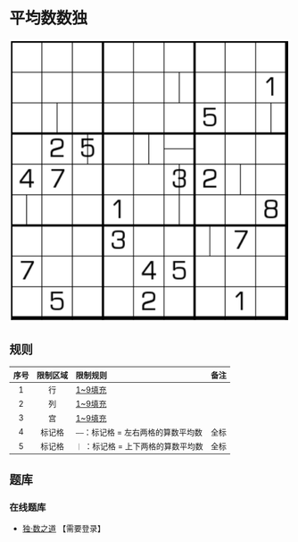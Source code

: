 # 平均数数独

![题](../../../../../../images/sudoku/平均数数独.png)

## 规则

| 序号  | 限制区域 | 限制规则                  | 备注  |
|:---:|:----:|:----------------------|:---:|
|  1  |  行   | [1~9填充]               |     |
|  2  |  列   | [1~9填充]               |     |
|  3  |  宫   | [1~9填充]               |     |
|  4  | 标记格  | `——`：标记格 = 左右两格的算数平均数 | 全标  |
|  5  | 标记格  | `｜` ：标记格 = 上下两格的算数平均数 | 全标  |

## 题库

### 在线题库

- [独·数之道](http://www.sudokufans.org.cn/lx/game.index.php?type=avg) 【需要登录】

[1~9填充]: ../../../../../../rules.md#1to9填充
